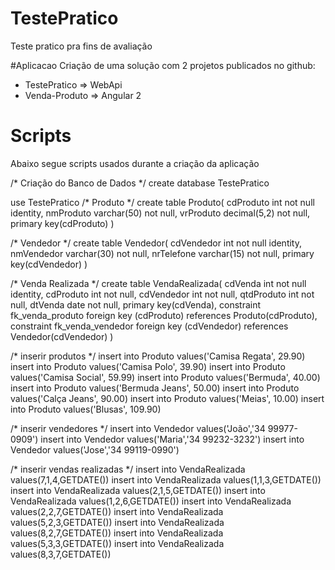 # TestePratico
Teste pratico pra fins de avaliação

#Aplicacao
Criação de uma solução com 2 projetos publicados no github: 
* TestePratico => WebApi
* Venda-Produto => Angular 2

# Scripts
Abaixo segue scripts usados durante a criação da aplicação

/* Criação do Banco de Dados */
create database TestePratico

use TestePratico
/* Produto */
create table Produto(
	cdProduto int not null identity,
	nmProduto varchar(50) not null,
	vrProduto decimal(5,2) not null,
	primary key(cdProduto)
)

/* Vendedor */
create table Vendedor(
	cdVendedor int not null identity,
	nmVendedor varchar(30) not null,
	nrTelefone varchar(15) not null,
	primary key(cdVendedor)
)

/* Venda Realizada */
create table VendaRealizada(
	cdVenda int not null identity,
	cdProduto int not null,
	cdVendedor int not null,
	qtdProduto int not null,
	dtVenda date not null,
	primary key(cdVenda),
	constraint fk_venda_produto foreign key (cdProduto) references Produto(cdProduto),
	constraint fk_venda_vendedor foreign key (cdVendedor) references Vendedor(cdVendedor)
)

/* inserir produtos */
insert into Produto values('Camisa Regata', 29.90)
insert into Produto values('Camisa Polo', 39.90)
insert into Produto values('Camisa Social', 59.99)
insert into Produto values('Bermuda', 40.00)
insert into Produto values('Bermuda Jeans', 50.00)
insert into Produto values('Calça Jeans', 90.00)
insert into Produto values('Meias', 10.00)
insert into Produto values('Blusas', 109.90)

/* inserir vendedores */
insert into Vendedor values('João','34 99977-0909')
insert into Vendedor values('Maria','34 99232-3232')
insert into Vendedor values('Jose','34 99119-0990')

/* inserir vendas realizadas */
insert into VendaRealizada values(7,1,4,GETDATE())
insert into VendaRealizada values(1,1,3,GETDATE())
insert into VendaRealizada values(2,1,5,GETDATE())
insert into VendaRealizada values(1,2,6,GETDATE())
insert into VendaRealizada values(2,2,7,GETDATE())
insert into VendaRealizada values(5,2,3,GETDATE())
insert into VendaRealizada values(8,2,7,GETDATE())
insert into VendaRealizada values(5,3,3,GETDATE())
insert into VendaRealizada values(8,3,7,GETDATE())